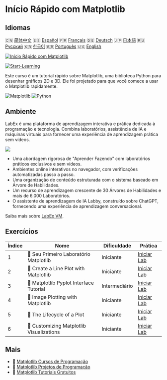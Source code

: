 # Início Rápido com Matplotlib

## Idiomas

🇨🇳 [简体中文](README_zh.md) 🇪🇸 [Español](README_es.md) 🇫🇷 [Français](README_fr.md) 🇩🇪 [Deutsch](README_de.md) 🇯🇵 [日本語](README_ja.md) 🇷🇺 [Русский](README_ru.md) 🇰🇷 [한국어](README_ko.md) 🇧🇷 [Português](README_pt.md) 🇺🇸 [English](README.md) 

[![Início Rápido com Matplotlib](https://cover-creator.labex.io/quick-start-with-matplotlib.png?lang=pt)](https://labex.io/pt/courses/quick-start-with-matplotlib)

[![Start-Learning](https://img.shields.io/badge/Start-Learning-whitesmoke?style=for-the-badge)](https://labex.io/pt/courses/quick-start-with-matplotlib)

Este curso é um tutorial rápido sobre Matplotlib, uma biblioteca Python para desenhar gráficos 2D e 3D. Ele foi projetado para que você comece a usar o Matplotlib rapidamente.

![Matplotlib](https://img.shields.io/badge/Matplotlib-whitesmoke?style=for-the-badge&logo=matplotlib)
![Python](https://img.shields.io/badge/Python-whitesmoke?style=for-the-badge&logo=python)


## Ambiente

LabEx é uma plataforma de aprendizagem interativa e prática dedicada à programação e tecnologia. Combina laboratórios, assistência de IA e máquinas virtuais para fornecer uma experiência de aprendizagem prática sem vídeos.

![](https://tutorial-screenshot.getvm.io/images/vm-1725247253.png)

- Uma abordagem rigorosa de "Aprender Fazendo" com laboratórios práticos exclusivos e sem vídeos.
- Ambientes online interativos no navegador, com verificações automatizadas passo a passo.
- Uma organização de conteúdo estruturada com o sistema baseado em Árvore de Habilidades.
- Um recurso de aprendizagem crescente de 30 Árvores de Habilidades e mais de 6.000 Laboratórios.
- O assistente de aprendizagem de IA Labby, construído sobre ChatGPT, fornecendo uma experiência de aprendizagem conversacional.

Saiba mais sobre [LabEx VM](https://support.labex.io/using-labex/virtual-machine).

## Exercícios

|   Índice | Nome                                     | Dificuldade   | Prática                                                                                                                        |
|----------|------------------------------------------|---------------|--------------------------------------------------------------------------------------------------------------------------------|
|        1 | 📖 Seu Primeiro Laboratório Matplotlib   | Iniciante     | <a target='_blank' href='https://labex.io/pt/tutorials/python-your-first-matplotlib-lab-92737'>Iniciar Lab</a>                 |
|        2 | 📖 Create a Line Plot with Matplotlib    | Iniciante     | <a target='_blank' href='https://labex.io/pt/tutorials/python-create-a-line-plot-with-matplotlib-71147'>Iniciar Lab</a>        |
|        3 | 📖 Matplotlib Pyplot Interface Tutorial  | Intermediário | <a target='_blank' href='https://labex.io/pt/tutorials/matplotlib-matplotlib-pyplot-interface-tutorial-71148'>Iniciar Lab</a>  |
|        4 | 📖 Image Plotting with Matplotlib        | Iniciante     | <a target='_blank' href='https://labex.io/pt/tutorials/matplotlib-image-plotting-with-matplotlib-71149'>Iniciar Lab</a>        |
|        5 | 📖 The Lifecycle of a Plot               | Iniciante     | <a target='_blank' href='https://labex.io/pt/tutorials/python-the-lifecycle-of-a-plot-71150'>Iniciar Lab</a>                   |
|        6 | 📖 Customizing Matplotlib Visualizations | Iniciante     | <a target='_blank' href='https://labex.io/pt/tutorials/matplotlib-customizing-matplotlib-visualizations-71151'>Iniciar Lab</a> |

## Mais

- 🔗 [Matplotlib Cursos de Programação](https://github.com/labex-labs/awesome-programming-courses)
- 🔗 [Matplotlib Projetos de Programação](https://github.com/labex-labs/awesome-programming-projects)
- 🔗 [Matplotlib Tutoriais Gratuitos](https://github.com/labex-labs/matplotlib-free-tutorials)

